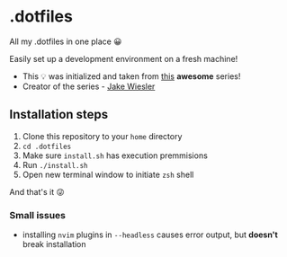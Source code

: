 # .dotfiles
All my .dotfiles in one place 😀

Easily set up a development environment on a fresh machine!

- This 💡 was initialized and taken from [this](https://www.youtube.com/watch?v=70YMTHAZyy4&list=PL1C97G3GhlHdANMFUIXTcFr14R7b7EBj9&ab_channel=JakeWiesler) **awesome** series!
- Creator of the series - [Jake Wiesler](https://www.jakewiesler.com/)

## Installation steps

1. Clone this repository to your `home` directory
2. `cd .dotfiles`
3. Make sure `install.sh` has execution premmisions
4. Run `./install.sh`
5. Open new terminal window to initiate `zsh` shell

And that's it 😜

### Small issues

- installing `nvim` plugins in `--headless` causes error output, but **doesn't** break installation

